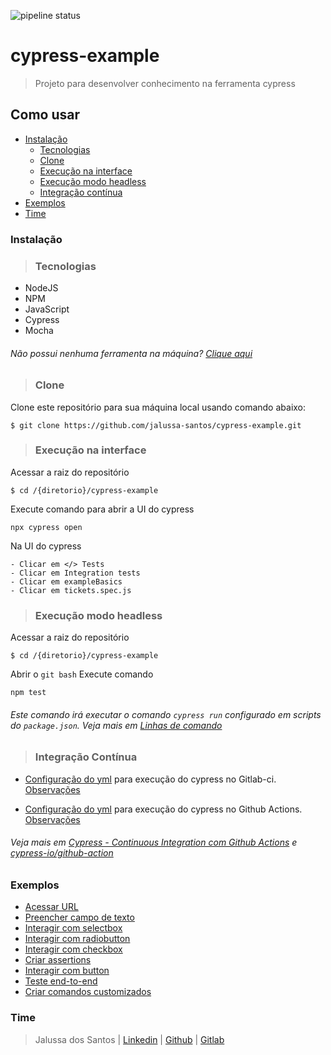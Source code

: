 ![pipeline status](https://github.com/jalussa-santos/cypress-example/actions/workflows/node.js.yml/badge.svg)

# cypress-example
> Projeto para desenvolver conhecimento na ferramenta cypress

## Como usar
* [Instalação](https://github.com/jalussa-santos/cypress-example/blob/main/README.md#Instalação)
    * [Tecnologias](https://github.com/jalussa-santos/cypress-example/blob/main/README.md#Tecnologias)
    * [Clone](https://github.com/jalussa-santos/cypress-example/blob/main/README.md#Clone)
    * [Execução na interface](https://github.com/jalussa-santos/cypress-example/blob/example-ci/README.md#execu%C3%A7%C3%A3o-na-interface)
    * [Execução modo headless](https://github.com/jalussa-santos/cypress-example/blob/example-ci/README.md#execu%C3%A7%C3%A3o-modo-headless)
    * [Integração contínua](https://github.com/jalussa-santos/cypress-example/tree/doc-github-ci#integra%C3%A7%C3%A3o-cont%C3%ADnua)
* [Exemplos](https://github.com/jalussa-santos/cypress-example/blob/main/README.md#Exemplos)   
* [Time](https://github.com/jalussa-santos/cypress-example/blob/main/README.md#Time)

### Instalação

>### Tecnologias
* NodeJS
* NPM
* JavaScript
* Cypress
* Mocha

###### Não possui nenhuma ferramenta na máquina? [Clique aqui](https://github.com/jalussa-santos/cypress-example/wiki/Aprendizados-do-n%C3%ADvel-b%C3%A1sico#tecnologias-para-execu%C3%A7%C3%A3o-do-cypress)

>### Clone

Clone este repositório para sua máquina local usando comando abaixo:


```
$ git clone https://github.com/jalussa-santos/cypress-example.git
```

>### Execução na interface

Acessar a raiz do repositório
```
$ cd /{diretorio}/cypress-example
```

Execute comando para abrir a UI do cypress
```
npx cypress open
```

Na UI do cypress
```
- Clicar em </> Tests
- Clicar em Integration tests
- Clicar em exampleBasics
- Clicar em tickets.spec.js
```

>### Execução modo headless 

Acessar a raiz do repositório
```
$ cd /{diretorio}/cypress-example
```
Abrir o ```git bash```
Execute comando 
```
npm test
```
###### Este comando irá executar o comando ``` cypress run ``` configurado em scripts do ``` package.json ```. Veja mais em [Linhas de comando](https://docs.cypress.io/guides/guides/command-line#Commands)

>### Integração Contínua


* [Configuração do yml](https://gitlab.com/jalussa.santos/cypress-example/-/blob/master/.gitlab-ci.yml) para execução do cypress no Gitlab-ci. [Observações](https://github.com/jalussa-santos/cypress-example/wiki/Aprendizados-do-n%C3%ADvel-b%C3%A1sico#configura%C3%A7%C3%B5es-gitlab-ci)

* [Configuração do yml](https://github.com/jalussa-santos/cypress-example/blob/main/.github/workflows/node.js.yml) para execução do cypress no Github Actions. [Observações](https://github.com/jalussa-santos/cypress-example/wiki/Aprendizados-do-n%C3%ADvel-b%C3%A1sico#configura%C3%A7%C3%B5es-github-actions)

###### Veja mais em [Cypress - Continuous Integration com Github Actions](https://docs.cypress.io/guides/continuous-integration/github-actions#Basic-Setup) e [cypress-io/github-action](https://github.com/marketplace/actions/cypress-io)


### Exemplos

* [Acessar URL](https://github.com/jalussa-santos/cypress-example/issues/3)
* [Preencher campo de texto](https://github.com/jalussa-santos/cypress-example/issues/4)
* [Interagir com selectbox](https://github.com/jalussa-santos/cypress-example/issues/5)
* [Interagir com radiobutton](https://github.com/jalussa-santos/cypress-example/issues/6)
* [Interagir com checkbox](https://github.com/jalussa-santos/cypress-example/issues/7)
* [Criar assertions](https://github.com/jalussa-santos/cypress-example/issues/8)
* [Interagir com button](https://github.com/jalussa-santos/cypress-example/issues/9)
* [Teste end-to-end](https://github.com/jalussa-santos/cypress-example/issues/9)
* [Criar comandos customizados](https://github.com/jalussa-santos/cypress-example/issues/16)

### Time

> Jalussa dos Santos | [Linkedin](https://www.linkedin.com/in/jalussa/) | [Github](https://github.com/jalussa-santos) | [Gitlab](https://gitlab.com/jalussa.santos)